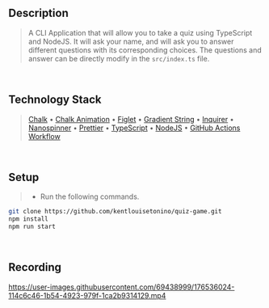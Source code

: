 ## Description
> A CLI Application that will allow you to take a quiz using TypeScript and NodeJS. It will ask your name, and will ask you to answer different questions with its corresponding choices. The questions and answer can be directly modify in the `src/index.ts` file.

<br />

## Technology Stack
> [Chalk](https://www.npmjs.com/package/chalk) • [Chalk Animation](https://www.npmjs.com/package/chalk-animation) • [Figlet](https://www.npmjs.com/package/figlet) • [Gradient String](https://www.npmjs.com/package/gradient-string) • [Inquirer](https://www.npmjs.com/package/inquirer) • [Nanospinner](https://www.npmjs.com/package/nanospinner) • [Prettier](https://www.npmjs.com/package/prettier) • [TypeScript](https://www.npmjs.com/package/typescript) • [NodeJS](https://nodejs.org/docs/latest-v16.x/api/documentation.html) • [GitHub Actions Workflow](https://docs.github.com/en/actions/using-workflows/about-workflows)

<br />

## Setup
> - Run the following commands.
```bash
git clone https://github.com/kentlouisetonino/quiz-game.git
npm install
npm run start
```

<br />

## Recording
https://user-images.githubusercontent.com/69438999/176536024-114c6c46-1b54-4923-979f-1ca2b9314129.mp4
